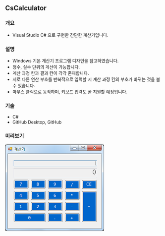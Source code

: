 ## CsCalculator

### 개요
* Visual Studio C# 으로 구현한 간단한 계산기입니다.

### 설명
* Windows 기본 계산기 프로그램 디자인을 참고하였습니다.
* 정수, 실수 단위의 계산이 가능합니다.
* 계산 과정 칸과 결과 칸이 각각 존재합니다.
* 서로 다른 연산 부호를 반복적으로 입력할 시 계산 과정 칸의 부호가 바뀌는 것을 볼 수 있습니다.
* 마우스 클릭으로 동작하며, 키보드 입력도 곧 지원할 예정입니다.

### 기술
* C#
* GitHub Desktop, GitHub

### 미리보기
![sample](./20190503/image/sampleimage.png)
